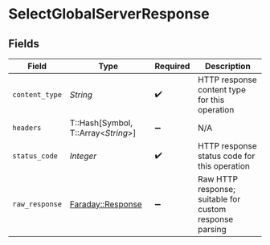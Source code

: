 # SelectGlobalServerResponse


## Fields

| Field                                                                       | Type                                                                        | Required                                                                    | Description                                                                 |
| --------------------------------------------------------------------------- | --------------------------------------------------------------------------- | --------------------------------------------------------------------------- | --------------------------------------------------------------------------- |
| `content_type`                                                              | *String*                                                                    | :heavy_check_mark:                                                          | HTTP response content type for this operation                               |
| `headers`                                                                   | T::Hash[Symbol, T::Array<*String*>]                                         | :heavy_minus_sign:                                                          | N/A                                                                         |
| `status_code`                                                               | *Integer*                                                                   | :heavy_check_mark:                                                          | HTTP response status code for this operation                                |
| `raw_response`                                                              | [Faraday::Response](https://www.rubydoc.info/gems/faraday/Faraday/Response) | :heavy_minus_sign:                                                          | Raw HTTP response; suitable for custom response parsing                     |